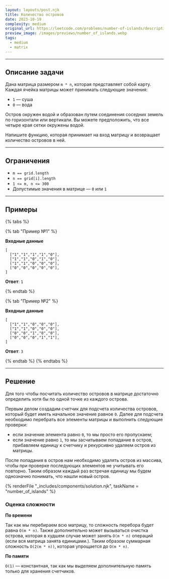 ```yaml
---
layout: layouts/post.njk
title: Количество островов
date: 2023-10-19
complexity: medium
original_url: https://leetcode.com/problems/number-of-islands/description/
preview_image: /images/previews/number_of_islands.webp
tags:
  - medium
  - matrix
---
```

---

## Описание задачи

Дана матрица размером `m * n`, которая представляет собой карту.
Каждая ячейка матрицы может принимать следующие значения:
- `1` — суша
- `0` — вода

Остров окружен водой и образован путем соединения соседних земель по горизонтали или вертикали.
Вы можете предположить, что все четыре края сетки окружены водой.

Напишите функцию, которая принимает на вход матрицу и возвращает количество островов в ней.

---

## Ограничения

- `m == grid.length`
- `n == grid[i].length`
- `1 <= m, n <= 300`
- Допустимые значения в матрице — `0` или `1`

---

## Примеры

{% tabs %}

{% tab "Пример №1" %}

**Входные данные**

```
[
  ["1","1","1","1","0"],
  ["1","1","0","1","0"],
  ["1","1","0","0","0"],
  ["0","0","0","0","0"],
]
```

**Ответ**: `1`

{% endtab %}

{% tab "Пример №2" %}

**Входные данные**

```
[
  ["1","1","0","0","0"],
  ["1","1","0","0","0"],
  ["0","0","1","0","0"],
  ["0","0","0","1","1"],
]
```

**Ответ**: `3`

{% endtab %}
{% endtabs %}

---

## Решение

Для того чтобы посчитать количество островов в матрице достаточно определить хотя бы по одной точке из каждого острова.

Первым делом создадим счетчик для подсчета количества островов, который будет иметь начальное значение равное `0`.
Далее для подсчета необходимо перебрать все элементы матрицы и выполнить следующие проверки:
- если значение элемента равно `0`, то мы просто его пропускаем;
- если значение равно `1`, то мы засчитываем попадание в остров, прибавляем единицу к счетчику и рекурсивно удаляем остров из матрицы.

После попадания в остров нам необходимо удалять остров из массива, чтобы при проверке последующих элементов не учитывать его повторно.
Таким образом каждый раз встречая единицу мы будем однозначно понимать, что нашли новый остров.

{% renderFile "_includes/components/solution.njk", taskName = "number_of_islands" %}

### Оценка сложности

**По времени**

Так как мы перебираем всю матрицу, то сложность перебора будет равна `O(m * n)`.
Также дополнительно может вызываться очистка острова, которая в худшем случае может занять `O(m * n)` операций (если вся матрица занята единицами.).
Таким образом суммарная сложность `O(2(m * n))`, которая упрощается до `O(m * n)`.

**По памяти**

`O(1)` — константная, так как мы выделяем дополнительную память только для хранения счетчиков.
